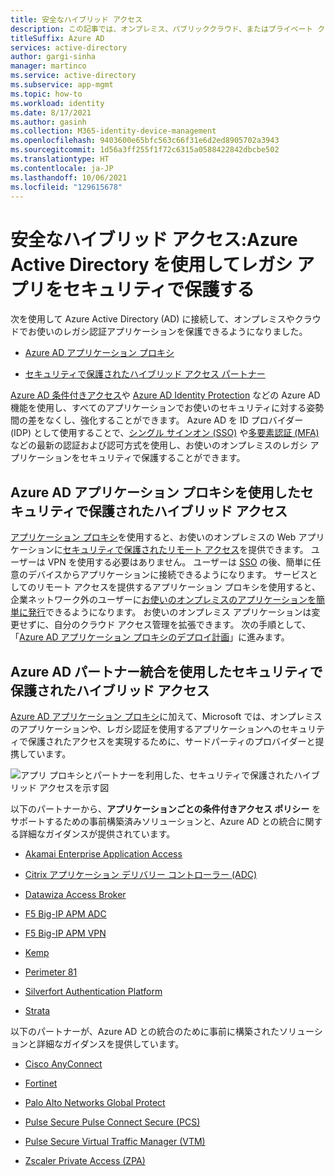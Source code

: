 ```yaml
---
title: 安全なハイブリッド アクセス
description: この記事では、オンプレミス、パブリッククラウド、またはプライベート クラウドにあるレガシ アプリケーションを Azure AD と統合するためのパートナー ソリューションについて説明します。
titleSuffix: Azure AD
services: active-directory
author: gargi-sinha
manager: martinco
ms.service: active-directory
ms.subservice: app-mgmt
ms.topic: how-to
ms.workload: identity
ms.date: 8/17/2021
ms.author: gasinh
ms.collection: M365-identity-device-management
ms.openlocfilehash: 9403600e65bfc563c66f31e6d2ed8905702a3943
ms.sourcegitcommit: 1d56a3ff255f1f72c6315a0588422842dbcbe502
ms.translationtype: HT
ms.contentlocale: ja-JP
ms.lasthandoff: 10/06/2021
ms.locfileid: "129615678"
---
```

# <a name="secure-hybrid-access-secure-legacy-apps-with-azure-active-directory"></a>安全なハイブリッド アクセス:Azure Active Directory を使用してレガシ アプリをセキュリティで保護する

次を使用して Azure Active Directory (AD) に接続して、オンプレミスやクラウドでお使いのレガシ認証アプリケーションを保護できるようになりました。

- [Azure AD アプリケーション プロキシ](#secure-hybrid-access-through-azure-ad-application-proxy)

- [セキュリティで保護されたハイブリッド アクセス パートナー](#secure-hybrid-access-through-azure-ad-partner-integrations)

[Azure AD 条件付きアクセス](../conditional-access/overview.md)や [Azure AD Identity Protection](../identity-protection/overview-identity-protection.md) などの Azure AD 機能を使用し、すべてのアプリケーションでお使いのセキュリティに対する姿勢間の差をなくし、強化することができます。 Azure AD を ID プロバイダー (IDP) として使用することで、[シングル サインオン (SSO)](what-is-single-sign-on.md) や[多要素認証 (MFA)](../authentication/concept-mfa-howitworks.md) などの最新の認証および認可方式を使用し、お使いのオンプレミスのレガシ アプリケーションをセキュリティで保護することができます。

## <a name="secure-hybrid-access-through-azure-ad-application-proxy"></a>Azure AD アプリケーション プロキシを使用したセキュリティで保護されたハイブリッド アクセス
  
[アプリケーション プロキシ](../app-proxy/what-is-application-proxy.md)を使用すると、お使いのオンプレミスの Web アプリケーションに[セキュリティで保護されたリモート アクセス](../app-proxy/application-proxy-add-on-premises-application.md)を提供できます。 ユーザーは VPN を使用する必要はありません。 ユーザーは [SSO](../app-proxy/application-proxy-config-sso-how-to.md#how-to-configure-single-sign-on) の後、簡単に任意のデバイスからアプリケーションに接続できるようになります。 サービスとしてのリモート アクセスを提供するアプリケーション プロキシを使用すると、企業ネットワーク外のユーザーに[お使いのオンプレミスのアプリケーションを簡単に発行](../app-proxy/application-proxy-add-on-premises-application.md)できるようになります。 お使いのオンプレミス アプリケーションは変更せずに、自分のクラウド アクセス管理を拡張できます。 次の手順として、「[Azure AD アプリケーション プロキシのデプロイ計画](../app-proxy/application-proxy-deployment-plan.md)」に進みます。

## <a name="secure-hybrid-access-through-azure-ad-partner-integrations"></a>Azure AD パートナー統合を使用したセキュリティで保護されたハイブリッド アクセス  

[Azure AD アプリケーション プロキシ](../app-proxy/what-is-application-proxy.md)に加えて、Microsoft では、オンプレミスのアプリケーションや、レガシ認証を使用するアプリケーションへのセキュリティで保護されたアクセスを実現するために、サードパーティのプロバイダーと提携しています。

![アプリ プロキシとパートナーを利用した、セキュリティで保護されたハイブリッド アクセスを示す図](./media/secure-hybrid-access/secure-hybrid-access.png)

以下のパートナーから、**アプリケーションごとの条件付きアクセス ポリシー** をサポートするための事前構築済みソリューションと、Azure AD との統合に関する詳細なガイダンスが提供されています。 

- [Akamai Enterprise Application Access](../saas-apps/akamai-tutorial.md)

- [Citrix アプリケーション デリバリー コントローラー (ADC)](../saas-apps/citrix-netscaler-tutorial.md)  

- [Datawiza Access Broker](../manage-apps/datawiza-with-azure-ad.md)

- [F5 Big-IP APM ADC](../manage-apps/f5-aad-integration.md)

- [F5 Big-IP APM VPN](../manage-apps/f5-aad-password-less-vpn.md)

- [Kemp](../saas-apps/kemp-tutorial.md)

- [Perimeter 81](../saas-apps/perimeter-81-tutorial.md)

- [Silverfort Authentication Platform](../manage-apps/silverfort-azure-ad-integration.md)

- [Strata](../saas-apps/maverics-identity-orchestrator-saml-connector-tutorial.md)

以下のパートナーが、Azure AD との統合のために事前に構築されたソリューションと詳細なガイダンスを提供しています。

- [Cisco AnyConnect](../saas-apps/cisco-anyconnect.md)

- [Fortinet](../saas-apps/fortigate-ssl-vpn-tutorial.md)

- [Palo Alto Networks Global Protect](../saas-apps/paloaltoadmin-tutorial.md)

- [Pulse Secure Pulse Connect Secure (PCS)](../saas-apps/pulse-secure-pcs-tutorial.md)

- [Pulse Secure Virtual Traffic Manager (VTM)](../saas-apps/pulse-secure-virtual-traffic-manager-tutorial.md)

- [Zscaler Private Access (ZPA)](../saas-apps/zscalerprivateaccess-tutorial.md)
